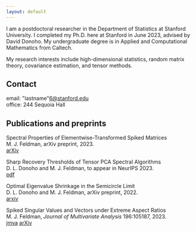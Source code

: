 ```yaml
---
layout: default
---
```


I am a postdoctoral researcher in the Department of Statistics at Stanford University. I completed my Ph.D. here at Stanford in June 2023, advised by David Donoho. My undergraduate degree is in Applied and Computational Mathematics from Caltech.

My research interests include high-dimensional statistics, random matrix theory, covariance estimation, and tensor methods. 

## Contact

email:  "lastname"6@stanford.edu\
office: 244 Sequoia Hall 

## Publications and preprints

Spectral Properties of Elementwise-Transformed Spiked Matrices\
M. J. Feldman, arXiv preprint, 2023.\
[arXiv](https://arxiv.org/abs/2311.02040)

Sharp Recovery Thresholds of Tensor PCA Spectral Algorithms\
D. L. Donoho and M. J. Feldman, to appear in NeurIPS 2023.\
[pdf](https://github.com/Michael-Feldman/Michael-Feldman.github.io/blob/main/assets/NeurIPS_tensor_pca.pdf)

Optimal Eigenvalue Shrinkage in the Semicircle Limit\
D. L. Donoho and M. J. Feldman, arXiv preprint, 2022.\
[arxiv](https://arxiv.org/abs/2210.04488)

Spiked Singular Values and Vectors under Extreme Aspect Ratios\
M. J. Feldman, _Journal of Multivariate Analysis_ 196:105187, 2023.\
[jmva](https://www.sciencedirect.com/science/article/pii/S0047259X23000337?via%3Dihub)
[arXiv](https://arxiv.org/abs/2104.15127)
 
